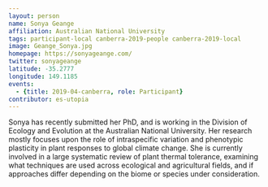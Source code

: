 ```yaml
---
layout: person
name: Sonya Geange
affiliation: Australian National University
tags: participant-local canberra-2019-people canberra-2019-local
image: Geange_Sonya.jpg
homepage: https://sonyageange.com/
twitter: sonyageange
latitude: -35.2777
longitude: 149.1185
events:
  - {title: 2019-04-canberra, role: Participant}
contributor: es-utopia
---
```

Sonya has recently submitted her PhD, and is working in the Division of Ecology and Evolution at the Australian National University. Her research mostly focuses upon the role of intraspecific variation and phenotypic plasticity in plant responses to global climate change. She is currently involved in a large systematic review of plant thermal tolerance, examining what techniques are used across ecological and agricultural fields, and if approaches differ depending on the biome or species under consideration.